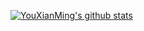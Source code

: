 [![YouXianMing's github stats](https://github-readme-stats.vercel.app/api?username=YouXianMing&&theme=buefy&show_icons=true&hide=contribs)](https://github.com/YouXianMing)

<!--
https://github.com/anuraghazra/github-readme-stats/tree/master/themes

[![Top Langs](https://github-readme-stats.vercel.app/api/top-langs/?username=YouXianMing)](https://github.com/YouXianMing/github-readme-stats)

[![Top Langs](https://github-readme-stats.vercel.app/api/top-langs/?username=YouXianMing&layout=compact)](https://github.com/YouXianMing/github-readme-stats)

**YouXianMing/YouXianMing** is a ✨ _special_ ✨ repository because its `README.md` (this file) appears on your GitHub profile.

Here are some ideas to get you started:

- 🔭 I’m currently working on ...
- 🌱 I’m currently learning ...
- 👯 I’m looking to collaborate on ...
- 🤔 I’m looking for help with ...
- 💬 Ask me about ...
- 📫 How to reach me: ...
- 😄 Pronouns: ...
- ⚡ Fun fact: ...
-->
